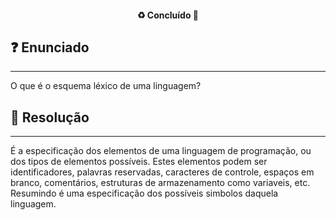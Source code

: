 <h4 align="center"> 
  ♻️ Concluído 🚀
</h4>

## ❓ Enunciado
---
O que é o esquema léxico de uma linguagem?

## 📝 Resolução
---
É a especificação dos elementos de uma linguagem de programação, ou dos tipos de elementos possíveis. Estes elementos podem ser identificadores, palavras reservadas, caracteres de controle, espaços em branco, comentários, estruturas de armazenamento como variaveis, etc. Resumindo é uma especificação dos possíveis simbolos daquela linguagem.